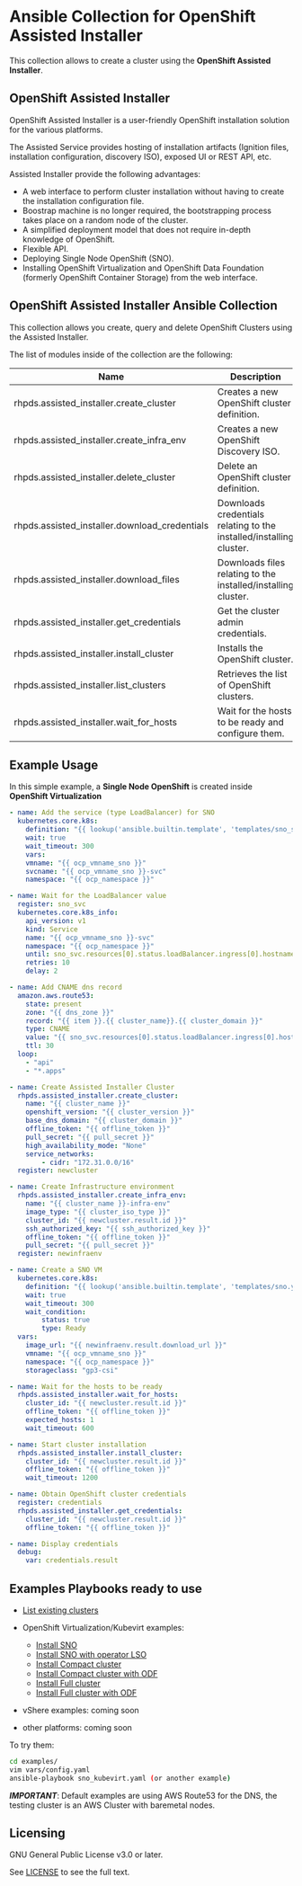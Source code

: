 # Ansible Collection for OpenShift Assisted Installer
This collection allows to create a cluster using the **OpenShift Assisted Installer**. 

## OpenShift Assisted Installer

OpenShift Assisted Installer is a user-friendly OpenShift installation solution for the various platforms.

The Assisted Service provides hosting of installation artifacts (Ignition files, installation configuration, discovery ISO), exposed UI or REST API, etc.

Assisted Installer provide the following advantages:

* A web interface to perform cluster installation without having to create the installation configuration file.
* Boostrap machine is no longer required, the bootstrapping process takes place on a random node of the cluster.
* A simplified deployment model that does not require in-depth knowledge of OpenShift.
* Flexible API.
* Deploying Single Node OpenShift (SNO).
* Installing OpenShift Virtualization and OpenShift Data Foundation (formerly OpenShift Container Storage) from the web interface.

## OpenShift Assisted Installer Ansible Collection

This collection allows you create, query and delete OpenShift Clusters using the Assisted Installer. 

The list of modules inside of the collection are the following:

Name | Description
--- | ---
rhpds.assisted_installer.create_cluster|Creates a new OpenShift cluster definition.
rhpds.assisted_installer.create_infra_env|Creates a new OpenShift Discovery ISO.
rhpds.assisted_installer.delete_cluster|Delete an OpenShift cluster definition.
rhpds.assisted_installer.download_credentials|Downloads credentials relating to the installed/installing cluster.
rhpds.assisted_installer.download_files|Downloads files relating to the installed/installing cluster.
rhpds.assisted_installer.get_credentials|Get the cluster admin credentials.
rhpds.assisted_installer.install_cluster|Installs the OpenShift cluster.
rhpds.assisted_installer.list_clusters| Retrieves the list of OpenShift clusters.
rhpds.assisted_installer.wait_for_hosts|Wait for the hosts to be ready and configure them.


## Example Usage

In this simple example, a **Single Node OpenShift** is created inside **OpenShift Virtualization**

```yaml
- name: Add the service (type LoadBalancer) for SNO
  kubernetes.core.k8s:
    definition: "{{ lookup('ansible.builtin.template', 'templates/sno_svc.yaml') }}"
    wait: true
    wait_timeout: 300
    vars:
    vmname: "{{ ocp_vmname_sno }}"
    svcname: "{{ ocp_vmname_sno }}-svc"
    namespace: "{{ ocp_namespace }}"

- name: Wait for the LoadBalancer value
  register: sno_svc
  kubernetes.core.k8s_info:
    api_version: v1
    kind: Service
    name: "{{ ocp_vmname_sno }}-svc"
    namespace: "{{ ocp_namespace }}"
    until: sno_svc.resources[0].status.loadBalancer.ingress[0].hostname | default('') != ''
    retries: 10
    delay: 2

- name: Add CNAME dns record
  amazon.aws.route53:
    state: present
    zone: "{{ dns_zone }}"
    record: "{{ item }}.{{ cluster_name}}.{{ cluster_domain }}"
    type: CNAME
    value: "{{ sno_svc.resources[0].status.loadBalancer.ingress[0].hostname }}"
    ttl: 30
  loop:
    - "api"
    - "*.apps"

- name: Create Assisted Installer Cluster
  rhpds.assisted_installer.create_cluster:
    name: "{{ cluster_name }}"
    openshift_version: "{{ cluster_version }}"
    base_dns_domain: "{{ cluster_domain }}"
    offline_token: "{{ offline_token }}"
    pull_secret: "{{ pull_secret }}"
    high_availability_mode: "None"
    service_networks:
        - cidr: "172.31.0.0/16"
  register: newcluster

- name: Create Infrastructure environment
  rhpds.assisted_installer.create_infra_env:
    name: "{{ cluster_name }}-infra-env"
    image_type: "{{ cluster_iso_type }}"
    cluster_id: "{{ newcluster.result.id }}"
    ssh_authorized_key: "{{ ssh_authorized_key }}"
    offline_token: "{{ offline_token }}"
    pull_secret: "{{ pull_secret }}"
  register: newinfraenv

- name: Create a SNO VM
  kubernetes.core.k8s:
    definition: "{{ lookup('ansible.builtin.template', 'templates/sno.yaml') }}"
    wait: true
    wait_timeout: 300
    wait_condition:
        status: true
        type: Ready
  vars:
    image_url: "{{ newinfraenv.result.download_url }}"
    vmname: "{{ ocp_vmname_sno }}"
    namespace: "{{ ocp_namespace }}"
    storageclass: "gp3-csi"

- name: Wait for the hosts to be ready
  rhpds.assisted_installer.wait_for_hosts:
    cluster_id: "{{ newcluster.result.id }}"
    offline_token: "{{ offline_token }}"
    expected_hosts: 1
    wait_timeout: 600

- name: Start cluster installation
  rhpds.assisted_installer.install_cluster:
    cluster_id: "{{ newcluster.result.id }}"
    offline_token: "{{ offline_token }}"
    wait_timeout: 1200

- name: Obtain OpenShift cluster credentials
  register: credentials
  rhpds.assisted_installer.get_credentials:
    cluster_id: "{{ newcluster.result.id }}"
    offline_token: "{{ offline_token }}"

- name: Display credentials
  debug:
    var: credentials.result
```

## Examples Playbooks ready to use

* [List existing clusters](https://github.com/rhpds/assisted_installer/blob/main/examples/list_clusters.yaml)
* OpenShift Virtualization/Kubevirt examples:
    * [Install SNO](https://github.com/rhpds/assisted_installer/blob/main/examples/sno_kubevirt.yaml)
    * [Install SNO with operator LSO](https://github.com/rhpds/assisted_installer/blob/main/examples/sno_lso_kubevirt.yaml)
    * [Install Compact cluster](https://github.com/rhpds/assisted_installer/blob/main/examples/compact_kubevirt.yaml)
    * [Install Compact cluster with ODF](https://github.com/rhpds/assisted_installer/blob/main/examples/compact_odf_kubevirt.yaml)
    * [Install Full cluster](https://github.com/rhpds/assisted_installer/blob/main/examples/full_kubevirt.yaml)
    * [Install Full cluster with ODF](https://github.com/rhpds/assisted_installer/blob/main/examples/full_odf_kubevirt.yaml)

* vShere examples: coming soon
* other platforms: coming soon

To try them:
```sh
cd examples/
vim vars/config.yaml
ansible-playbook sno_kubevirt.yaml (or another example)
```

**_IMPORTANT_**: Default examples are using AWS Route53 for the DNS, the testing cluster is an AWS Cluster with baremetal nodes.

## Licensing

GNU General Public License v3.0 or later.

See [LICENSE](https://www.gnu.org/licenses/gpl-3.0.txt) to see the full text.
